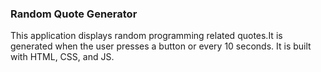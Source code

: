 ### Random Quote Generator 

This application displays random programming related quotes.It is generated when the user presses a button or every 10 seconds.
It is built with HTML, CSS, and JS.
